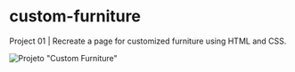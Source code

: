 # custom-furniture

Project 01 | Recreate a page for customized furniture using HTML and CSS.

![Projeto "Custom Furniture"](https://github.com/fabianolxs/custom-furniture/blob/main/assets/custom-furniture.png)
